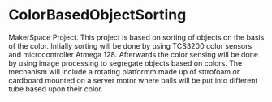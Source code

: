 # ColorBasedObjectSorting
MakerSpace Project.
This project is based on sorting of objects on the basis of the color. 
Intially sorting will be done by using TCS3200 color sensors and microcontroller Atmega 128.
Afterwards the color sensing will be done by using image processing to segregate objects based on colors.
The mechanism will include a rotating platformm made up of sttrofoam or cardboard mounted on a server motor where balls will be put into different tube based upon their color.
